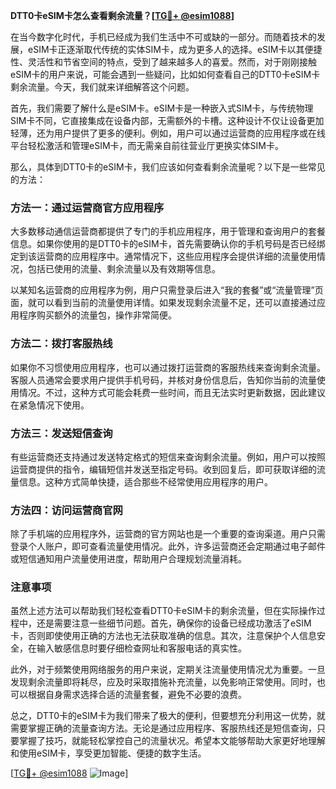 **DTT0卡eSIM卡怎么查看剩余流量？[[TG💪+ @esim1088](https://t.me/s/esim1088)]**

在当今数字化时代，手机已经成为我们生活中不可或缺的一部分。而随着技术的发展，eSIM卡正逐渐取代传统的实体SIM卡，成为更多人的选择。eSIM卡以其便捷性、灵活性和节省空间的特点，受到了越来越多人的喜爱。然而，对于刚刚接触eSIM卡的用户来说，可能会遇到一些疑问，比如如何查看自己的DTT0卡eSIM卡剩余流量。今天，我们就来详细解答这个问题。

首先，我们需要了解什么是eSIM卡。eSIM卡是一种嵌入式SIM卡，与传统物理SIM卡不同，它直接集成在设备内部，无需额外的卡槽。这种设计不仅让设备更加轻薄，还为用户提供了更多的便利。例如，用户可以通过运营商的应用程序或在线平台轻松激活和管理eSIM卡，而无需亲自前往营业厅更换实体SIM卡。

那么，具体到DTT0卡的eSIM卡，我们应该如何查看剩余流量呢？以下是一些常见的方法：

### 方法一：通过运营商官方应用程序

大多数移动通信运营商都提供了专门的手机应用程序，用于管理和查询用户的套餐信息。如果你使用的是DTT0卡的eSIM卡，首先需要确认你的手机号码是否已经绑定到该运营商的应用程序中。通常情况下，这些应用程序会提供详细的流量使用情况，包括已使用的流量、剩余流量以及有效期等信息。

以某知名运营商的应用程序为例，用户只需登录后进入“我的套餐”或“流量管理”页面，就可以看到当前的流量使用详情。如果发现剩余流量不足，还可以直接通过应用程序购买额外的流量包，操作非常简便。

### 方法二：拨打客服热线

如果你不习惯使用应用程序，也可以通过拨打运营商的客服热线来查询剩余流量。客服人员通常会要求用户提供手机号码，并核对身份信息后，告知你当前的流量使用情况。不过，这种方式可能会耗费一些时间，而且无法实时更新数据，因此建议在紧急情况下使用。

### 方法三：发送短信查询

有些运营商还支持通过发送特定格式的短信来查询剩余流量。例如，用户可以按照运营商提供的指令，编辑短信并发送至指定号码。收到回复后，即可获取详细的流量信息。这种方式简单快捷，适合那些不经常使用应用程序的用户。

### 方法四：访问运营商官网

除了手机端的应用程序外，运营商的官方网站也是一个重要的查询渠道。用户只需登录个人账户，即可查看流量使用情况。此外，许多运营商还会定期通过电子邮件或短信通知用户流量使用进度，帮助用户合理规划流量消耗。

### 注意事项

虽然上述方法可以帮助我们轻松查看DTT0卡eSIM卡的剩余流量，但在实际操作过程中，还是需要注意一些细节问题。首先，确保你的设备已经成功激活了eSIM卡，否则即使使用正确的方法也无法获取准确的信息。其次，注意保护个人信息安全，在输入敏感信息时要仔细检查网址和客服电话的真实性。

此外，对于频繁使用网络服务的用户来说，定期关注流量使用情况尤为重要。一旦发现剩余流量即将耗尽，应及时采取措施补充流量，以免影响正常使用。同时，也可以根据自身需求选择合适的流量套餐，避免不必要的浪费。

总之，DTT0卡的eSIM卡为我们带来了极大的便利，但要想充分利用这一优势，就需要掌握正确的流量查询方法。无论是通过应用程序、客服热线还是短信查询，只要掌握了技巧，就能轻松掌控自己的流量状况。希望本文能够帮助大家更好地理解和使用eSIM卡，享受更加智能、便捷的数字生活。

[[TG💪+ @esim1088](https://t.me/s/esim1088) ![Image](https://i.postimg.cc/4NQfJmqS/Snipaste-2025-05-13-00-14-12.png)]